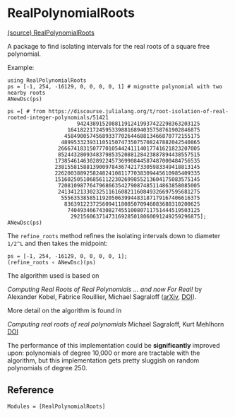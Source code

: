# RealPolynomialRoots

[(source) RealPolynomialRoots](https://github.com/jverzani/RealPolynomialRoots.jl/)


A package to find isolating intervals for the real roots of a square free polynomial.


Example:

```@repl RPR
using RealPolynomialRoots
ps = [-1, 254, -16129, 0, 0, 0, 0, 1] # mignotte polynomial with two nearby roots
ANewDsc(ps)
```


```@repl RPR
ps =[ # from https://discourse.julialang.org/t/root-isolation-of-real-rooted-integer-polynomials/51421
                      942438915208811912419937422298363203125
                   164182217245953398816894035758761902846875
                  4584900574568933770264468813466870772155175
                 48995332393110515074735075708247882042540865
                266674183150777010544241114017741621823207005
                852443280934837985352088128423887894438557515
               1738546146302892245736990844587487000484756535
               2381558158813900978436742173305983349418813145
               2262003889258248241081177038309445610985409335
               1516025051068561122302699855213604175083575145
                720810987764796866354279087485114863858085005
                241341213302325116160821160849326697595681275
                 55563538585119205063994483187179167406616375
                  8363912237256094118085070946083688310200625
                   740493466743082745510080711751444519503125
                    29215606371473169285018060091249259296875];
ANewDsc(ps)
```

The `refine_roots` method refines the isolating intervals down to
diameter `1/2^L` and then takes the midpoint:

```@repl RPR
ps = [-1, 254, -16129, 0, 0, 0, 0, 1];
(refine_roots ∘ ANewDsc)(ps)
```

The algorithm used is based on

*Computing Real Roots of Real Polynomials ... and now For Real!*
by Alexander Kobel, Fabrice Rouillier, Michael Sagraloff
([arXiv](https://arXiv.org/1605.00410), [DOI](https://doi.org/10.1145/2930889.2930937)).

More detail on the algorithm is found in

*Computing real roots of real polynomials*
Michael Sagraloff, Kurt Mehlhorn
[DOI](https://doi.org/10.1016/j.jsc.2015.03.004)



The performance of this implementation could be **significantly**
improved upon: polynomials of degree 10,000 or more are tractable with
the algorithm, but this implementation gets pretty sluggish on random
polynomials of degree 250.


## Reference

```@autodocs
Modules = [RealPolynomialRoots]
```
